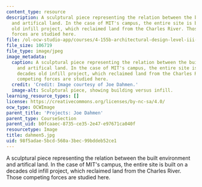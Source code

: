 ```yaml
---
content_type: resource
description: A sculptural piece representing the relation between the built environment
  and artifical land. In the case of MIT's campus, the entire site is built on a decades
  old infill project, which reclaimed land from the Charles River. Those competing
  forces are studied here.
file: /ol-ocw-studio-app/courses/4-155b-architectural-design-level-iii-a-student-center-for-mit-fall-2004/98f5adae5bcd560a3bec99bddeb52ce1_dahmen5.jpg
file_size: 106719
file_type: image/jpeg
image_metadata:
  caption: A sculptural piece representing the relation between the built environment
    and artifical land. In the case of MIT's campus, the entire site is built on a
    decades old infill project, which reclaimed land from the Charles River. Those
    competing forces are studied here.
  credit: 'Credit: Image courtesy of Joe Dahmen.'
  image-alt: Sculptural piece, showing building versus infill.
learning_resource_types: []
license: https://creativecommons.org/licenses/by-nc-sa/4.0/
ocw_type: OCWImage
parent_title: 'Projects: Joe Dahmen'
parent_type: CourseSection
parent_uid: b0fcaaec-8735-ce35-2e47-e97671ca040f
resourcetype: Image
title: dahmen5.jpg
uid: 98f5adae-5bcd-560a-3bec-99bddeb52ce1
---
```

A sculptural piece representing the relation between the built environment and artifical land. In the case of MIT's campus, the entire site is built on a decades old infill project, which reclaimed land from the Charles River. Those competing forces are studied here.